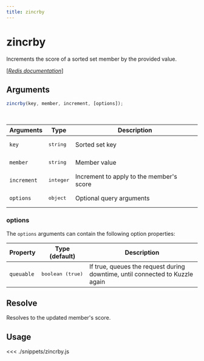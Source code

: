```yaml
---
title: zincrby
---
```


# zincrby

Increments the score of a sorted set member by the provided value.

[[_Redis documentation_]](https://redis.io/commands/zincrby)

## Arguments

```js
zincrby(key, member, increment, [options]);
```

<br/>

| Arguments   | Type               | Description                              |
| ----------- | ------------------ | ---------------------------------------- |
| `key`       | <pre>string</pre>  | Sorted set key                           |
| `member`    | <pre>string</pre>  | Member value                             |
| `increment` | <pre>integer</pre> | Increment to apply to the member's score |
| `options`   | <pre>object</pre>  | Optional query arguments                 |

### options

The `options` arguments can contain the following option properties:

| Property   | Type (default)            | Description                                                                  |
| ---------- | ------------------------- | ---------------------------------------------------------------------------- |
| `queuable` | <pre>boolean (true)</pre> | If true, queues the request during downtime, until connected to Kuzzle again |

## Resolve

Resolves to the updated member's score.

## Usage

<<< ./snippets/zincrby.js

